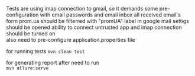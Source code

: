 Tests are using imap connection to gmail, so it demands some pre-configuration with email passwords
 and email inbox
 all received email's form prom.ua should be filterred with "promUA" label 
 in google mail settigs should be opened ability to connect untrusted app 
 and imap connection should be turned on  
also need to pre-configure application.properties file 

for running tests 
`mvn clean test `

for generating report after need to run  
`mvn allure:serve`

